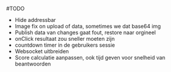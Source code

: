#TODO

* Hide addressbar
* Image fix on upload of data, sometimes we dat base64 img
* Publish data van changes gaat fout, restore naar orgineel
* onClick resultaat zou sneller moeten zijn
* countdown timer in de gebruikers sessie
* Websocket uitbreiden
* Score calculatie aanpassen, ook tijd geven voor snelheid van beantwoorden